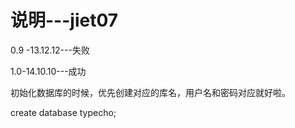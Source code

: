 # 说明---jiet07
0.9 -13.12.12---失败

1.0-14.10.10---成功

初始化数据库的时候，优先创建对应的库名，用户名和密码对应就好啦。

create database typecho;
